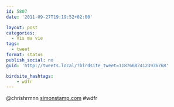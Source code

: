 ```yaml
---
id: 5807
date: '2011-09-27T19:19:52+02:00'

layout: post
categories:
  - Vis ma vie
tags:
  - tweet
format: status
publish_social: no
guid: 'http://tweets.local/?birdsite_tweet=118766824123936768'

birdsite_hashtags:
    - wdfr
---
```


@chrishrmnn [simonstamp.com](http://www.simonstamp.com/) #wdfr